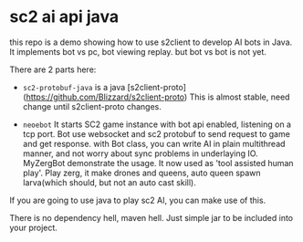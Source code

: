 # sc2 ai api java

this repo is a demo showing how to use s2client to develop AI bots in Java.
It implements bot vs pc, bot viewing replay. but bot vs bot is not yet.

There are 2 parts here:
* `sc2-protobuf-java`
	is a java [s2client-proto] (https://github.com/Blizzard/s2client-proto)
	This is almost stable, need change until s2client-proto changes.

* `neoebot`
	It starts SC2 game instance with bot api enabled, listening on a tcp port.
	Bot use websocket and sc2 protobuf to send request to game and get response. 
	with Bot class, you can write AI in plain multithread manner, and not worry about sync problems in underlaying IO. 
	MyZergBot demonstrate the usage. It now used as 'tool assisted human play'. 
	Play zerg, it make drones and queens, auto queen spawn larva(which should, but not an auto cast skill).
	
If you are going to use java to play sc2 AI, you can make use of this.

There is no dependency hell, maven hell. Just simple jar to be included into your project.


